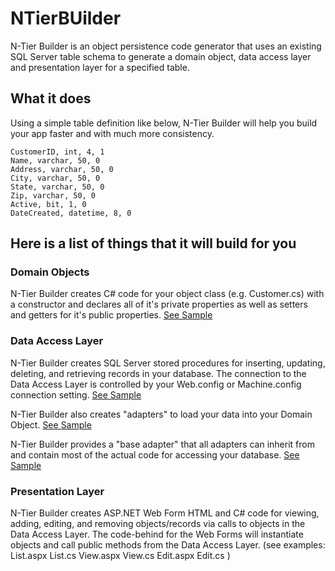 NTierBUilder
=====================================
N-Tier Builder is an object persistence code generator that uses an existing SQL Server table schema to generate a domain object, data access layer and presentation layer for a specified table. 

## What it does

Using a simple table definition like below, N-Tier Builder will help you build your app faster and with much more consistency.

    CustomerID, int, 4, 1
	Name, varchar, 50, 0
	Address, varchar, 50, 0
	City, varchar, 50, 0
	State, varchar, 50, 0
	Zip, varchar, 50, 0
	Active, bit, 1, 0
	DateCreated, datetime, 8, 0

## Here is a list of things that it will build for you

### Domain Objects

N-Tier Builder creates C# code for your object class (e.g. Customer.cs) with a constructor and declares all of it's private properties as well as setters and getters for it's public properties. 
[See Sample](https://github.com/djohnsonkc/ntierbuilder/blob/master/samples/Customer.cs.txt) 

### Data Access Layer

N-Tier Builder creates SQL Server stored procedures for inserting, updating, deleting, and retrieving records in your database. The connection to the Data Access Layer is controlled by your Web.config or Machine.config connection setting. 
[See Sample](https://github.com/djohnsonkc/ntierbuilder/blob/master/samples/StoredProcedures.sql.txt) 

N-Tier Builder also creates "adapters" to load your data into your Domain Object. 
[See Sample](https://github.com/djohnsonkc/ntierbuilder/blob/master/samples/CustomerAdapter.cs.txt) 

N-Tier Builder provides a "base adapter" that all adapters can inherit from and contain most of the actual code for accessing your database. 
[See Sample](https://github.com/djohnsonkc/ntierbuilder/blob/master/samples/BaseAdapter.txt) 


### Presentation Layer

N-Tier Builder creates ASP.NET Web Form HTML and C# code for viewing, adding, editing, and removing objects/records via calls to objects in the Data Access Layer. The code-behind for the Web Forms will instantiate objects and call public methods from the Data Access Layer.
(see examples: List.aspx List.cs View.aspx View.cs Edit.aspx Edit.cs	) 



